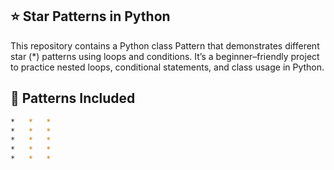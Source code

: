 ## ⭐ Star Patterns in Python

This repository contains a Python class Pattern that demonstrates different star (*) patterns using loops and conditions.
It’s a beginner–friendly project to practice nested loops, conditional statements, and class usage in Python.

## 📌 Patterns Included
```bash
*   *   *  
*   *   *
*   *   *
*   *   *
*   *   *
```

